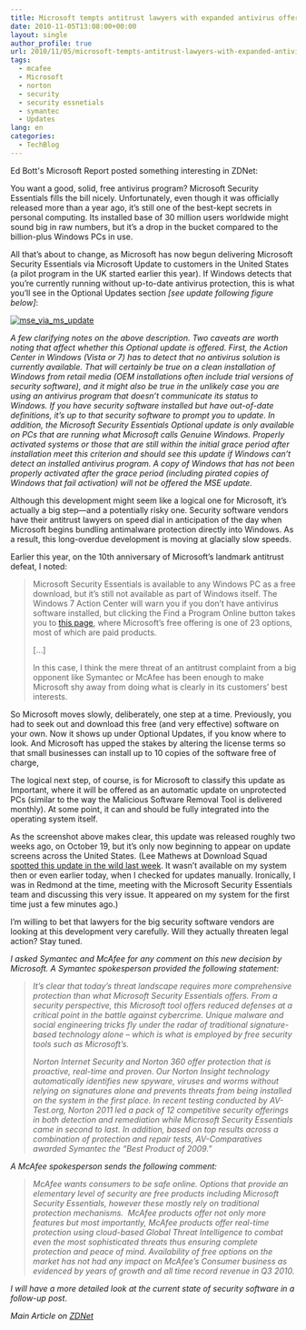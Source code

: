 ```yaml
---
title: Microsoft tempts antitrust lawyers with expanded antivirus offering
date: 2010-11-05T13:08:00+00:00
layout: single
author_profile: true
url: 2010/11/05/microsoft-tempts-antitrust-lawyers-with-expanded-antivirus-offering/
tags:
  - mcafee
  - Microsoft
  - norton
  - security
  - security essnetials
  - symantec
  - Updates
lang: en
categories: 
  - TechBlog
---
```

Ed Bott's Microsoft Report posted something interesting in ZDNet:

You want a good, solid, free antivirus program? Microsoft Security Essentials fills the bill nicely. Unfortunately, even though it was officially released more than a year ago, it’s still one of the best-kept secrets in personal computing. Its installed base of 30 million users worldwide might sound big in raw numbers, but it’s a drop in the bucket compared to the billion-plus Windows PCs in use.

All that’s about to change, as Microsoft has now begun delivering Microsoft Security Essentials via Microsoft Update to customers in the United States (a pilot program in the UK started earlier this year). If Windows detects that you’re currently running without up-to-date antivirus protection, this is what you’ll see in the Optional Updates section _[see update following figure below]_:

[![mse_via_ms_update](http://lh6.ggpht.com/_vaUVXcmC3OI/TNP61-DLAfI/AAAAAAAADCo/NyOLGQyrolU/mse_via_ms_update_thumb%5B2%5D.png?imgmax=800 "mse_via_ms_update")](http://lh4.ggpht.com/_vaUVXcmC3OI/TNP6zONwnlI/AAAAAAAADCk/BC0yDaA9NUk/s1600-h/mse_via_ms_update%5B4%5D.png)

_A few clarifying notes on the above description. Two caveats are worth noting that affect whether this Optional update is offered. First, the Action Center in Windows (Vista or 7) has to detect that no antivirus solution is currently available. That will certainly be true on a clean installation of Windows from retail media (OEM installations often include trial versions of security software), and it might also be true in the unlikely case you are using an antivirus program that doesn’t communicate its status to Windows. If you have security software installed but have out-of-date definitions, it’s up to that security software to prompt you to update. In addition, the Microsoft Security Essentials Optional update is only available on PCs that are running what Microsoft calls Genuine Windows. Properly activated systems or those that are still within the initial grace period after installation meet this criterion and should see this update if Windows can’t detect an installed antivirus program. A copy of Windows that has not been properly activated after the grace period (including pirated copies of Windows that fail activation) will not be offered the MSE update._

Although this development might seem like a logical one for Microsoft, it’s actually a big step—and a potentially risky one. Security software vendors have their antitrust lawyers on speed dial in anticipation of the day when Microsoft begins bundling antimalware protection directly into Windows. As a result, this long-overdue development is moving at glacially slow speeds.

Earlier this year, on the 10th anniversary of Microsoft’s landmark antitrust defeat, I noted:

> Microsoft Security Essentials is available to any Windows PC as a free download, but it’s still not available as part of Windows itself. The Windows 7 Action Center will warn you if you don’t have antivirus software installed, but clicking the Find a Program Online button takes you to [this page](http://www.microsoft.com/windows/antivirus-partners/windows-7.aspx), where Microsoft’s free offering is one of 23 options, most of which are paid products.
> 
> […]
> 
> In this case, I think the mere threat of an antitrust complaint from a big opponent like Symantec or McAfee has been enough to make Microsoft shy away from doing what is clearly in its customers’ best interests.

So Microsoft moves slowly, deliberately, one step at a time. Previously, you had to seek out and download this free (and very effective) software on your own. Now it shows up under Optional Updates, if you know where to look. And Microsoft has upped the stakes by altering the license terms so that small businesses can install up to 10 copies of the software free of charge,

The logical next step, of course, is for Microsoft to classify this update as Important, where it will be offered as an automatic update on unprotected PCs (similar to the way the Malicious Software Removal Tool is delivered monthly). At some point, it can and should be fully integrated into the operating system itself.

As the screenshot above makes clear, this update was released roughly two weeks ago, on October 19, but it’s only now beginning to appear on update screens across the United States. (Lee Mathews at Download Squad [spotted this update in the wild last week](http://www.downloadsquad.com/2010/10/27/microsoft-security-essentials-now-offered-via-windows-update/). It wasn’t available on my system then or even earlier today, when I checked for updates manually. Ironically, I was in Redmond at the time, meeting with the Microsoft Security Essentials team and discussing this very issue. It appeared on my system for the first time just a few minutes ago.)

I’m willing to bet that lawyers for the big security software vendors are looking at this development very carefully. Will they actually threaten legal action? Stay tuned.

_I asked Symantec and McAfee for any comment on this new decision by Microsoft. A Symantec spokesperson provided the following statement:_

> _It’s clear that today’s threat landscape requires more comprehensive protection than what Microsoft Security Essentials offers. From a security perspective, this Microsoft tool offers reduced defenses at a critical point in the battle against cybercrime. Unique malware and social engineering tricks fly under the radar of traditional signature-based technology alone – which is what is employed by free security tools such as Microsoft’s._
> 
> _Norton Internet Security and Norton 360 offer protection that is proactive, real-time and proven. Our Norton Insight technology automatically identifies new spyware, viruses and worms without relying on signatures alone and prevents threats from being installed on the system in the first place. In recent testing conducted by AV-Test.org, Norton 2011 led a pack of 12 competitive security offerings in both detection and remediation while Microsoft Security Essentials came in second to last. In addition, based on top results across a combination of protection and repair tests, AV-Comparatives awarded Symantec the “Best Product of 2009.”_

_A McAfee spokesperson sends the following comment:_

> _McAfee wants consumers to be safe online. Options that provide an elementary level of security are free products including Microsoft Security Essentials, however these mostly rely on traditional protection mechanisms.  McAfee products offer not only more features but most importantly, McAfee products offer real-time protection using cloud-based Global Threat Intelligence to combat even the most sophisticated threats thus ensuring complete protection and peace of mind. Availability of free options on the market has not had any impact on McAfee’s Consumer business as evidenced by years of growth and all time record revenue in Q3 2010._

_I will have a more detailed look at the current state of security software in a follow-up post_.

_Main Article on_ [_ZDNet_](http://www.zdnet.com/blog/bott/microsoft-tempts-antitrust-lawyers-with-expanded-antivirus-offering/2552)